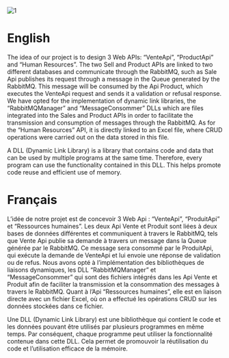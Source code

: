 ![1](https://user-images.githubusercontent.com/44647099/132394519-3911e3fe-4ac7-42ca-a23f-dfa0d14f4769.jpg)

# English

The idea of our project is to design 3 Web APIs: “VenteApi”, “ProductApi” and “Human Resources”. The two Sell and Product APIs are linked to two different databases and communicate through the RabbitMQ, such as Sale Api publishes its request through a message in the Queue generated by the RabbitMQ. This message will be consumed by the Api Product, which executes the VenteApi request and sends it a validation or refusal response. We have opted for the implementation of dynamic link libraries, the “RabbitMQManager” and “MessageConsommer” DLLs which are files integrated into the Sales and Product APIs in order to facilitate the transmission and consumption of messages through the RabbitMQ. As for the “Human Resources” API, it is directly linked to an Excel file, where CRUD operations were carried out on the data stored in this file.


A DLL (Dynamic Link Library) is a library that contains code and data that can be used by multiple programs at the same time. Therefore, every program can use the functionality contained in this DLL. This helps promote code reuse and efficient use of memory.


# Français
L’idée de notre projet est de concevoir 3 Web Api : “VenteApi”, “ProduitApi” et “Ressources humaines”. Les deux Api Vente et Produit sont liées à deux bases de données différentes et communiquent à travers le RabbitMQ, tels que Vente Api publie sa demande à travers un message dans la Queue générée par le RabbitMQ. Ce message sera consommé par le ProduitApi, qui exécute la demande de VenteApi et lui envoie une réponse de validation ou de refus. Nous avons opté à l’implémentation des bibliothèques de liaisons dynamiques, les DLL “RabbitMQManager” et “MessageConsommer” qui sont des fichiers intégrés dans les Api Vente et Produit afin de faciliter la transmission et la consommation des messages à travers le RabbitMQ. Quant à l’Api “Ressources humaines”, elle est en liaison directe avec un fichier Excel, où on a effectué les opérations CRUD sur les données stockées dans ce fichier.
	
		
Une DLL (Dynamic Link Library) est une bibliothèque qui contient le code et les données pouvant être utilisés par plusieurs programmes en même temps. Par conséquent, chaque programme peut utiliser la fonctionnalité contenue dans cette DLL. Cela permet de promouvoir la réutilisation du code et l’utilisation efficace de la mémoire. 
